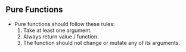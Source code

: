 ## Pure Functions
- Pure functions should follow these rules:
    1. Take at least one argument.
    2. Always return value / function.
    3. The function should not change or mutate any of its arguments.